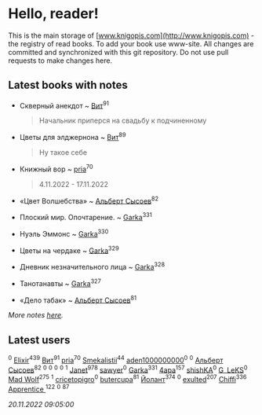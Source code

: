 # Hello, reader!
This is the main storage of [www.knigopis.com](http://www.knigopis.com) - the registry of read books.
To add your book use www-site. All changes are committed and synchronized with this git repository.
Do not use pull requests to make changes here.


## Latest books with notes
* Скверный анекдот ~ [Вит](users/300/300273923-vkontakte)<sup>91</sup>
    > Начальник приперся на свадьбу к подчиненному

* Цветы для элджернона ~ [Вит](users/300/300273923-vkontakte)<sup>89</sup>
    > Ну такое себе

* Книжный вор ~ [pria](users/128/128917939-vkontakte)<sup>70</sup>
    > 4.11.2022 - 17.11.2022

* «Цвет Волшебства» ~ [Альберт Сысоев](users/474/47446642-vkontakte)<sup>82</sup>

* Плоский мир. Опочтарение. ~ [Garka](users/115/115753719718250012620-google)<sup>331</sup>

* Нуэль Эммонс ~ [Garka](users/115/115753719718250012620-google)<sup>330</sup>

* Цветы на чердаке ~ [Garka](users/115/115753719718250012620-google)<sup>329</sup>

* Дневник незначительного лица ~ [Garka](users/115/115753719718250012620-google)<sup>328</sup>

* Танотанавты ~ [Garka](users/115/115753719718250012620-google)<sup>327</sup>

* «Дело табак» ~ [Альберт Сысоев](users/474/47446642-vkontakte)<sup>81</sup>


_More notes [here](latest_books_with_notes.md)._


## Latest users
[](users/187/1871117-yandex)<sup>0</sup> 
[Elixir](users/115/115826717712507836033-google)<sup>439</sup> 
[Вит](users/300/300273923-vkontakte)<sup>91</sup> 
[pria](users/128/128917939-vkontakte)<sup>70</sup> 
[Smekalistii](users/864/86487125-vkontakte)<sup>44</sup> 
[aden1000000000](users/185/18514627-yandex)<sup>0</sup> 
[](users/112/112929930635076578999-google)<sup>0</sup> 
[Альберт Сысоев](users/474/47446642-vkontakte)<sup>82</sup> 
[](users/115/115339911132983129941-google)<sup>0</sup> 
[](users/107/107887484373704297776-google)<sup>0</sup> 
[](users/107/107967543883596923419-google)<sup>0</sup> 
[](users/109/109363607816033953885-google)<sup>0</sup> 
[](users/114/114112027514930339791-google)<sup>1</sup> 
[Janet](users/108/108113656204404967440-google)<sup>978</sup> 
[sawyer](users/117/117035910904503216203-google)<sup>0</sup> 
[Garka](users/115/115753719718250012620-google)<sup>331</sup> 
[4apa](users/117/117392596378069249667-google)<sup>157</sup> 
[shishKA](users/100/100388448555259282555-google)<sup>0</sup> 
[G_LeKS](users/106/106739562335093016041-google)<sup>0</sup> 
[Mad Wolf](users/947/94738840-vkontakte)<sup>275</sup> 
[](users/114/114908731072426313764-google)<sup>1</sup> 
[cricetopigro](users/189/189877867-vkontakte)<sup>0</sup> 
[butercupa](users/193/193697993-vkontakte)<sup>81</sup> 
[Йолант](users/104/104690883692185089260-google)<sup>374</sup> 
[](users/108/108681363726410562880-google)<sup>0</sup> 
[exulted](users/100/100599204551896265722-google)<sup>207</sup> 
[Chiffi](users/105/105831994080785626680-google)<sup>336</sup> 
[Apprentice ](users/528/52821952-vkontakte)<sup>122</sup> 
[](users/147/1470945916-yandex)<sup>0</sup> 
[](users/153/1537586159620888-facebook)<sup>87</sup> 


_20.11.2022 09:05:00_
